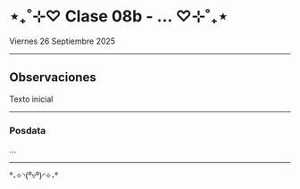 # ⋆₊˚⊹♡ Clase 08b - ... ♡⊹˚₊⋆

Viernes 26 Septiembre 2025

***

## Observaciones

Texto inicial

***

### Posdata

...

***

°˖✧◝(⁰▿⁰)◜✧˖°
